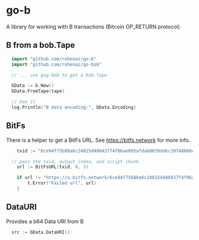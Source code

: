 # go-b

A library for working with B transactions (Bitcoin OP_RETURN protocol)

## B from a bob.Tape

```go
  import "github.com/rohenaz/go-b"
  import "github.com/rohenaz/go-bob"

  // ... use gog-bob to get a bob.Tape

  bData := b.New()
  bData.FromTape(tape)

  // Use it
  log.Println("B data encoding:", bData.Encoding)
```

## BitFs

There is a helper to get a BitFs URL. See https://bitfs.network for more info.

```go
	txid := "6ce94f75b88a6c24815d480437f4f06ae895afdab8039ddec10748660c29f910" // donkey kong country gif

  // pass the txid, output index, and script chunk
	url := BitFsURL(txid, 0, 3)

	if url != "https://x.bitfs.network/6ce94f75b88a6c24815d480437f4f06ae895afdab8039ddec10748660c29f910.out.0.3" {
		t.Error("Failed url", url)
	}
```

## DataURI

Provides a b64 Data URI from B

```go
  src := bData.DataURI()
```
